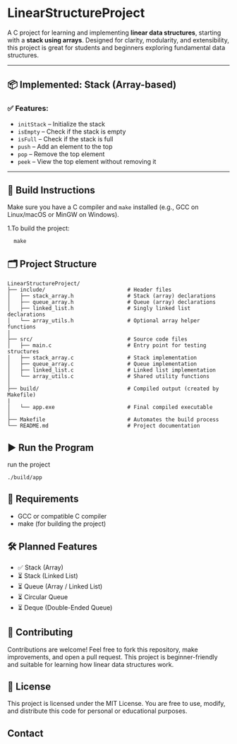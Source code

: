 # LinearStructureProject

A C project for learning and implementing **linear data structures**, starting with a **stack using arrays**. Designed for clarity, modularity, and extensibility, this project is great for students and beginners exploring fundamental data structures.

---

## 📦 Implemented: Stack (Array-based)

### ✅ Features:
- `initStack` – Initialize the stack
- `isEmpty` – Check if the stack is empty
- `isFull` – Check if the stack is full
- `push` – Add an element to the top
- `pop` – Remove the top element
- `peek` – View the top element without removing it

---

## 🔧 Build Instructions

Make sure you have a C compiler and `make` installed (e.g., GCC on Linux/macOS or MinGW on Windows).

1.To build the project:
   ```
     make
```


## 🗂️ Project Structure

```
LinearStructureProject/
├── include/                          # Header files
│   ├── stack_array.h                 # Stack (array) declarations
│   ├── queue_array.h                 # Queue (array) declarations
│   ├── linked_list.h                 # Singly linked list declarations
│   └── array_utils.h                 # Optional array helper functions
│
├── src/                              # Source code files
│   ├── main.c                        # Entry point for testing structures
│   ├── stack_array.c                 # Stack implementation
│   ├── queue_array.c                 # Queue implementation
│   ├── linked_list.c                 # Linked list implementation
│   └── array_utils.c                 # Shared utility functions
│
├── build/                            # Compiled output (created by Makefile)
|
│   └── app.exe                       # Final compiled executable
│
├── Makefile                          # Automates the build process
└── README.md                         # Project documentation
```

## ▶️ Run the Program

 run the project
  
  ```
  ./build/app
  ```

## 📌 Requirements

- GCC or compatible C compiler
- make (for building the project)


## 🛠️ Planned Features
- ✅ Stack (Array)
- ⏳ Stack (Linked List)
- ⏳ Queue (Array / Linked List)
- ⏳ Circular Queue
- ⏳ Deque (Double-Ended Queue)

## 🤝 Contributing

Contributions are welcome!
Feel free to fork this repository, make improvements, and open a pull request.
This project is beginner-friendly and suitable for learning how linear data structures work.

## 📄 License
This project is licensed under the MIT License.
You are free to use, modify, and distribute this code for personal or educational purposes.

## Contact

